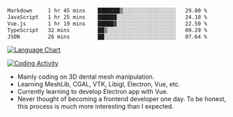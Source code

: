 <!--START_SECTION:waka-->

```txt
Markdown     1 hr 45 mins    ███████▒░░░░░░░░░░░░░░░░░   29.80 %
JavaScript   1 hr 25 mins    ██████░░░░░░░░░░░░░░░░░░░   24.10 %
Vue.js       1 hr 19 mins    █████▓░░░░░░░░░░░░░░░░░░░   22.59 %
TypeScript   32 mins         ██▒░░░░░░░░░░░░░░░░░░░░░░   09.29 %
JSON         26 mins         ██░░░░░░░░░░░░░░░░░░░░░░░   07.64 %
```

<!--END_SECTION:waka-->

<!--START_SECTION:waka_lang_chart_svg-->
[![Language Chart](https://wakatime.com/share/@DYPro_MIKE/13ed6aa1-fa8f-42b5-8fa7-97c58e94375f.svg)](https://wakatime.com)
<!--END_SECTION:waka_lang_chart_svg-->

<!--START_SECTION:waka_coding_activity_svg-->
[![Coding Activity](https://wakatime.com/share/@DYPro_MIKE/2224f81a-edc4-46bb-b59e-25de5147ed15.svg)](https://wakatime.com)
<!--END_SECTION:waka_coding_activity_svg-->

<!--
**0x11111111/0x11111111** is a ✨ _special_ ✨ repository because its `README.md` (this file) appears on your GitHub profile.

Here are some ideas to get you started:

- 🔭 I’m currently working on ...
- 🌱 I’m currently learning ...
- 👯 I’m looking to collaborate on ...
- 🤔 I’m looking for help with ...
- 💬 Ask me about ...
- 📫 How to reach me: ...
- 😄 Pronouns: ...
- ⚡ Fun fact: ...
-->
- Mainly coding on 3D dental mesh manipulation.
- Learning MeshLib, CGAL, VTK, Libigl, Electron, Vue, etc.
- Currently learning to develop Electron app with Vue.
- Never thought of becoming a frontend developer one day. To be honest, this process is much more interesting than I expected.
